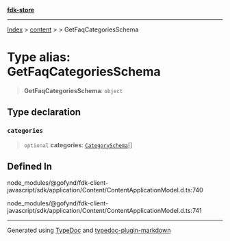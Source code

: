 [**fdk-store**](../../../README.md)
***

[Index](../../../API.md) > [content](../../README.md) > [<internal>](../README.md) > GetFaqCategoriesSchema

# Type alias: GetFaqCategoriesSchema

> **GetFaqCategoriesSchema**: `object`

## Type declaration

### `categories`

> `optional` **categories**: [`CategorySchema`](type-alias.CategorySchema.md)[]

## Defined In

node\_modules/@gofynd/fdk-client-javascript/sdk/application/Content/ContentApplicationModel.d.ts:740

node\_modules/@gofynd/fdk-client-javascript/sdk/application/Content/ContentApplicationModel.d.ts:741

***
Generated using [TypeDoc](https://typedoc.org/) and [typedoc-plugin-markdown](https://www.npmjs.com/package/typedoc-plugin-markdown)
